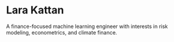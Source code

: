 # Lara Kattan

A finance-focused machine learning engineer with interests in risk modeling, econometrics, and climate finance. 
